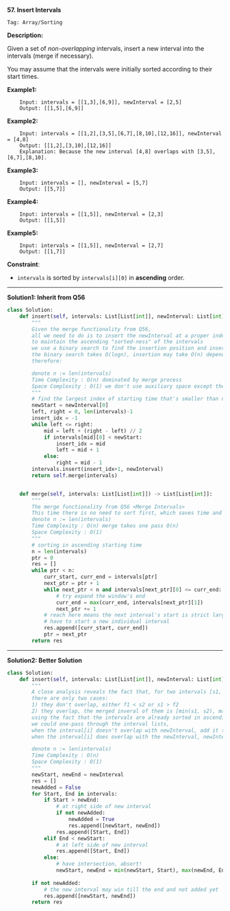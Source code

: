 **57. Insert Intervals**

```Tag: Array/Sorting```

**Description:**

Given a set of *non-overlapping* intervals, insert a new interval into the intervals (merge if necessary).

You may assume that the intervals were initially sorted according to their start times.

**Example1:**

		Input: intervals = [[1,3],[6,9]], newInterval = [2,5]
		Output: [[1,5],[6,9]]


**Example2:**

		Input: intervals = [[1,2],[3,5],[6,7],[8,10],[12,16]], newInterval = [4,8]
		Output: [[1,2],[3,10],[12,16]]
		Explanation: Because the new interval [4,8] overlaps with [3,5],[6,7],[8,10].

**Example3:**

		Input: intervals = [], newInterval = [5,7]
		Output: [[5,7]]

**Example4:**

		Input: intervals = [[1,5]], newInterval = [2,3]
		Output: [[1,5]]

**Example5:**

		Input: intervals = [[1,5]], newInterval = [2,7]
		Output: [[1,7]]

**Constraint**:

+ ```intervals``` is sorted by ```intervals[i][0]``` in **ascending** order.

-----------

**Solution1: Inherit from Q56**

```python
class Solution:
    def insert(self, intervals: List[List[int]], newInterval: List[int]) -> List[List[int]]:
        """
        Given the merge functionality from Q56,
        all we need to do is to insert the newInterval at a proper index
        to maintain the ascending "sorted-ness" of the intervals
        we use a binary search to find the insertion position and insert it.
        the binary search takes O(logn), insertion may take O(n) depending on the inserting position, merge takes O(n)
        therefore:

        denote n := len(intervals)
        Time Complexity : O(n) dominated by merge process
        Space Complexity : O(1) we don't use auxiliary space except the answer array
        """
        # find the largest index of starting time that's smaller than newInterval.start
        newStart = newInterval[0]
        left, right = 0, len(intervals)-1
        insert_idx = -1
        while left <= right:
            mid = left + (right - left) // 2
            if intervals[mid][0] < newStart:
                insert_idx = mid
                left = mid + 1
            else:
                right = mid - 1
        intervals.insert(insert_idx+1, newInterval)
        return self.merge(intervals)


    def merge(self, intervals: List[List[int]]) -> List[List[int]]:
        """
        The merge functionality from Q56 <Merge Intervals>
        This time there is no need to sort first, which saves time and space
        denote n := len(intervals)
        Time Complexity : O(n) merge takes one pass O(n)
        Space Complexity : O(1)
        """
        # sorting in ascending starting time
        n = len(intervals)
        ptr = 0
        res = []
        while ptr < n:
            curr_start, curr_end = intervals[ptr]
            next_ptr = ptr + 1
            while next_ptr < n and intervals[next_ptr][0] <= curr_end:
                # try expand the window's end
                curr_end = max(curr_end, intervals[next_ptr][1])
                next_ptr += 1
            # reach here means the next interval's start is strict larger than curr's end
            # have to start a new individual interval
            res.append([curr_start, curr_end])
            ptr = next_ptr
        return res
```

-----------

**Solution2: Better Solution**

```python
class Solution:
    def insert(self, intervals: List[List[int]], newInterval: List[int]) -> List[List[int]]:
        """
        A close analysis reveals the fact that, for two intervals [s1, f1] and [s2, f2]
        there are only two cases:
        1) they don't overlap, either f1 < s2 or s1 > f2
        2) they overlap, the merged inveral of them is [min(s1, s2), max(f1, f2)]
        using the fact that the intervals are already sorted in ascending order
        we could one-pass through the interval lists,
        when the interval[i] doesn't overlap with newInterval, add it to result lsit
        when the interval[i] does overlap with the newInterval, newInterval "absort" it to expand its window

        denote n := len(intervals)
        Time Complexity : O(n)
        Space Complexity : O(1)
        """
        newStart, newEnd = newInterval
        res = []
        newAdded = False
        for Start, End in intervals:
            if Start > newEnd:
                # at right side of new interval
                if not newAdded:
                    newAdded = True
                    res.append([newStart, newEnd])
                res.append([Start, End])
            elif End < newStart:
                # at left side of new interval
                res.append([Start, End])
            else:
                # have intersection, absort!
                newStart, newEnd = min(newStart, Start), max(newEnd, End)
        
        if not newAdded:
            # the new interval may win till the end and not added yet
            res.append([newStart, newEnd])
        return res
```